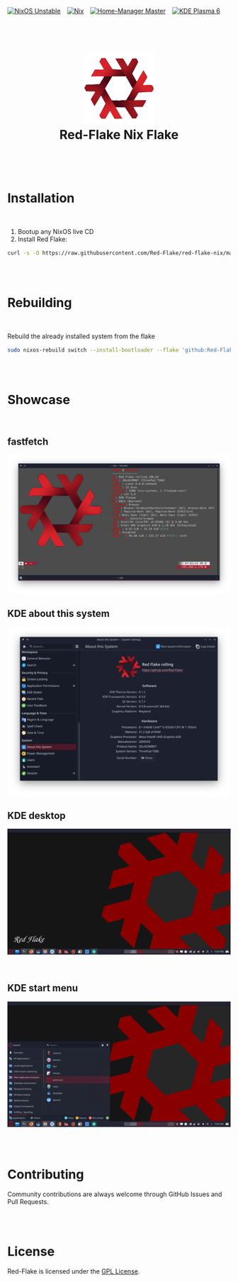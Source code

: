 [![NixOS Unstable](https://img.shields.io/badge/NixOS-unstable-informational?style=flat-square&logo=NixOS&logoColor=white)](https://nixos.org)
&ensp;
[![Nix](https://img.shields.io/badge/Nix-5277C3?logo=nixos&style=flat-square&logoColor=fff)](#)
&ensp;
[![Home-Manager Master](https://img.shields.io/badge/home_manager-master-blue?style=flat-square)](#)
&ensp;
[![KDE Plasma 6](https://img.shields.io/badge/KDE_Plasma-6-blue?style=flat-square)](#)

<br><br>

<h1 align="center">
   <img src="https://raw.githubusercontent.com/Red-Flake/artwork/main/logos/RedFlake_Logo_256x256px.png" width="160"/> 
   <br>
   Red-Flake Nix Flake
</h1>

<br><br><br>

# Installation

<br>

1. Bootup any NixOS live CD
2. Install Red Flake:

```bash
curl -s -O https://raw.githubusercontent.com/Red-Flake/red-flake-nix/main/install.sh && chmod +x install.sh && ./install.sh
```

<br><br>

# Rebuilding

<br>

Rebuild the already installed system from the flake

```bash
sudo nixos-rebuild switch --install-bootloader --flake 'github:Red-Flake/red-flake-nix#redflake' --option eval-cache false
```

<br><br>

# Showcase

<br>

## fastfetch

![](assets/screenshots/fastfetch.png)

## KDE about this system

![](assets/screenshots/kde_about_this_system.png)

## KDE desktop

![](assets/screenshots/kde_desktop_tidy.png)

<br>

## KDE start menu

![](assets/screenshots/kde_start_menu.png)

<br><br>

# Contributing

Community contributions are always welcome through GitHub Issues and
Pull Requests.

<br><br>

# License

Red-Flake is licensed under the [GPL License](LICENSE).
